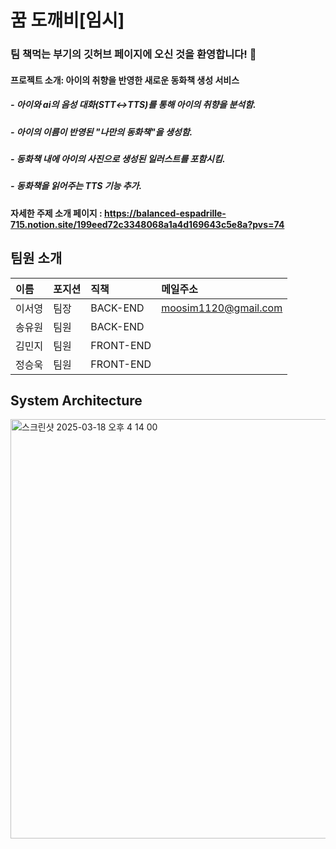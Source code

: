 # 꿈 도깨비[임시]
### 팀 책먹는 부기의 깃허브 페이지에 오신 것을 환영합니다! 🌠


#### 프로젝트 소개: 아이의 취향을 반영한 새로운 동화책 생성 서비스
##### - 아이와 ai의 음성 대화(STT↔TTS)를 통해 아이의 취향을 분석함.
##### - 아이의 이름이 반영된 "나만의 동화책"을 생성함.
##### - 동화책 내에 아이의 사진으로 생성된 일러스트를 포함시킴.
##### - 동화책을 읽어주는 TTS 기능 추가.


#### 자세한 주제 소개 페이지 : https://balanced-espadrille-715.notion.site/199eed72c3348068a1a4d169643c5e8a?pvs=74


## 팀원 소개

|**이름**|포지션|직책|메일주소|
|:---|:---|:---|:---|
|이서영|팀장|BACK-END|moosim1120@gmail.com|
|송유원|팀원|BACK-END||
|김민지|팀원|FRONT-END||
|정승욱|팀원|FRONT-END||



## System Architecture

<img width="671" alt="스크린샷 2025-03-18 오후 4 14 00" src="https://github.com/user-attachments/assets/80b8302f-5c3a-41f6-8890-eeaf71fac5a0" />
